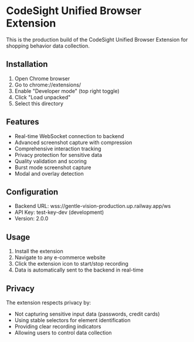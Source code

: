 # CodeSight Unified Browser Extension

This is the production build of the CodeSight Unified Browser Extension for shopping behavior data collection.

## Installation

1. Open Chrome browser
2. Go to chrome://extensions/
3. Enable "Developer mode" (top right toggle)
4. Click "Load unpacked"
5. Select this directory

## Features

- Real-time WebSocket connection to backend
- Advanced screenshot capture with compression
- Comprehensive interaction tracking
- Privacy protection for sensitive data
- Quality validation and scoring
- Burst mode screenshot capture
- Modal and overlay detection

## Configuration

- Backend URL: wss://gentle-vision-production.up.railway.app/ws
- API Key: test-key-dev (development)
- Version: 2.0.0

## Usage

1. Install the extension
2. Navigate to any e-commerce website
3. Click the extension icon to start/stop recording
4. Data is automatically sent to the backend in real-time

## Privacy

The extension respects privacy by:
- Not capturing sensitive input data (passwords, credit cards)
- Using stable selectors for element identification
- Providing clear recording indicators
- Allowing users to control data collection

